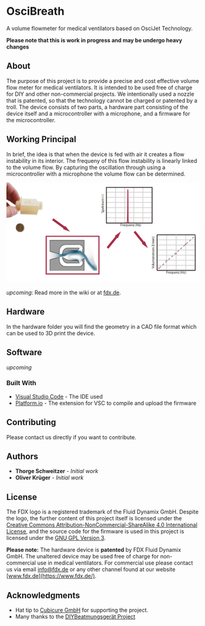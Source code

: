 # OsciBreath

A volume flowmeter for medical ventilators based on OsciJet Technology.

**Please note that this is work in progress and may be undergo heavy changes**

## About ##

The purpose of this project is to provide a precise and cost effective volume flow meter for medical ventilators. It is intended to be used free of charge for DIY and other non-commercial projects. We intentionally used a nozzle that is patented, so that the technology cannot be charged or patented by a troll. The device consists of two parts, a hardware part consisting of the device itself and a microcontroller with a microphone, and a firmware for the microcontroller. 

## Working Principal

In brief, the idea is that when the device is fed with air it creates a flow instability in its interior. The frequeny of this flow instability is linearly linked to the volume flow. By capturing the oscillation through using a microcontroller with a microphone the volume flow can be determined.

![Working Principal](./docs/images/working_principle.jpg)

*upcoming*: Read more in the wiki or at [fdx.de](https://fdx.de/blog/oscibreath).

## Hardware  ##

In the hardware folder you will find the geometry in a CAD file format which can be used to 3D print the device. 

## Software

*upcoming*

### Built With

* [Visual Studio Code](https://code.visualstudio.com/) - The IDE used
* [Platform.io](https://platform.io/) - The extension for VSC to compile and upload the firmware

## Contributing

Please contact us directly if you want to contribute. 

## Authors

* **Thorge Schweitzer** - *Initial work* 
* **Oliver Krüger** - *Initial work* 

## License

The FDX logo is a registered trademark of the Fluid Dynamix GmbH. Despite the logo, the further content of this project itself is licensed under the [Creative Commons Attribution-NonCommercial-ShareAlike 4.0 International License](http://creativecommons.org/licenses/by-nc-sa/4.0/), and the source code for the firmware is used in this project is licensed under the [GNU GPL Version 3](http://www.gnu.org/licenses/gpl-3.0.html).

**Please note:** The hardware device is **patented** by FDX Fluid Dynamix GmbH. The unaltered device may be used free of charge for non-commercial use in medical ventilators. For commercial use please contact us via email [info@fdx.de](mailto:info@fdx.de) or any other  channel found at our website [www.fdx.de](https://www.fdx.de/). 

## Acknowledgments

* Hat tip to [Cubicure GmbH](https://www.cubicure.com/) for supporting the project.
* Many thanks to the [DIYBeatmungsgerät Project ](https://diy-beatmungsgerät.de) 

